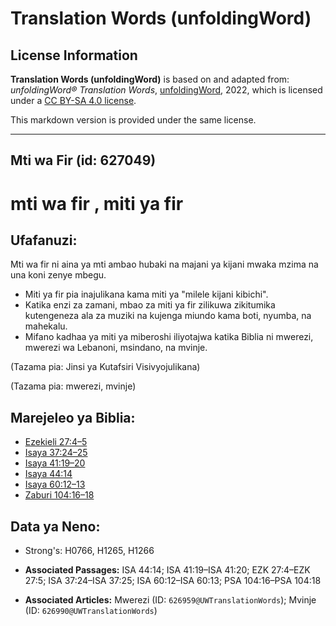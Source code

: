 # Translation Words (unfoldingWord)

## License Information

**Translation Words (unfoldingWord)** is based on and adapted from: _unfoldingWord® Translation Words_, [unfoldingWord](https://unfoldingword.org/utw), 2022, which is licensed under a [CC BY-SA 4.0 license](https://creativecommons.org/licenses/by-sa/4.0/legalcode.en).

This markdown version is provided under the same license.



--------------------------------

## Mti wa Fir (id: 627049)

mti wa fir , miti ya fir
========================

Ufafanuzi:
----------

Mti wa fir ni aina ya mti ambao hubaki na majani ya kijani mwaka mzima na una koni zenye mbegu.

* Miti ya fir pia inajulikana kama miti ya "milele kijani kibichi".
* Katika enzi za zamani, mbao za miti ya fir zilikuwa zikitumika kutengeneza ala za muziki na kujenga miundo kama boti, nyumba, na mahekalu.
* Mifano kadhaa ya miti ya miberoshi iliyotajwa katika Biblia ni mwerezi, mwerezi wa Lebanoni, msindano, na mvinje.

(Tazama pia: Jinsi ya Kutafsiri Visivyojulikana)

(Tazama pia: mwerezi, mvinje)

Marejeleo ya Biblia:
--------------------

* [Ezekieli 27:4–5](https://ref.ly/Ezek27:4-Ezek27:5)
* [Isaya 37:24–25](https://ref.ly/Isa37:24-Isa37:25)
* [Isaya 41:19–20](https://ref.ly/Isa41:19-Isa41:20)
* [Isaya 44:14](https://ref.ly/Isa44:14)
* [Isaya 60:12–13](https://ref.ly/Isa60:12-Isa60:13)
* [Zaburi 104:16–18](https://ref.ly/Ps104:16-Ps104:18)

Data ya Neno:
-------------

* Strong's: H0766, H1265, H1266

* **Associated Passages:** ISA 44:14; ISA 41:19–ISA 41:20; EZK 27:4–EZK 27:5; ISA 37:24–ISA 37:25; ISA 60:12–ISA 60:13; PSA 104:16–PSA 104:18
* **Associated Articles:** Mwerezi (ID: `626959@UWTranslationWords`); Mvinje (ID: `626990@UWTranslationWords`)

